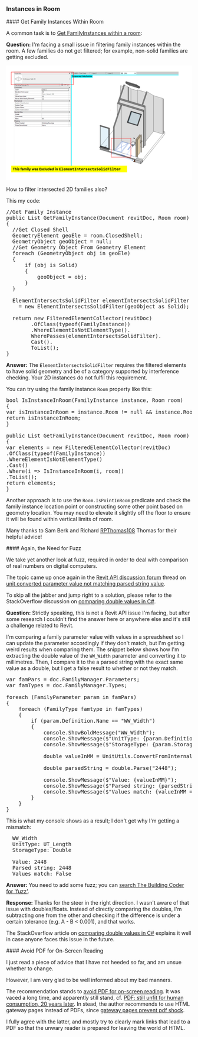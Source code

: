 <head>
<meta http-equiv="Content-Type" content="text/html; charset=utf-8">
<link rel="stylesheet" type="text/css" href="bc.css">
<script src="https://cdn.rawgit.com/google/code-prettify/master/loader/run_prettify.js" type="text/javascript"></script>
</head>

<!---

- Get FamilyInstances within The Room
  https://forums.autodesk.com/t5/revit-api-forum/get-familyinstances-within-the-room/td-p/11364696

- another look at fuzz:
  Unit converted parameter value not matching parsed string value
  https://forums.autodesk.com/t5/revit-api-forum/unit-converted-parameter-value-not-matching-parsed-string-value/m-p/11353053
  Comparing double values in C#
  https://stackoverflow.com/questions/1398753/comparing-double-values-in-c-sharp

twitter:

 the #RevitAPI @AutodeskForge @AutodeskRevit #bim #DynamoBim #ForgeDevCon https://autode.sk/bulkinstances

&ndash;
...

linkedin:

#bim #DynamoBim #ForgeDevCon #Revit #API #IFC #SDK #AI #VisualStudio #Autodesk #AEC #adsk

the [Revit API discussion forum](http://forums.autodesk.com/t5/revit-api-forum/bd-p/160) thread

<center>
<img src="img/" alt="" title="" width="600" height=""/>
<p style="font-size: 80%; font-style:italic"></p>
</center>

<pre class="code">
</pre>

-->

### Instances in Room

####<a name="2"></a> Get Family Instances Within Room

A common task is
to [Get FamilyInstances within a room](https://forums.autodesk.com/t5/revit-api-forum/get-familyinstances-within-the-room/td-p/11364696):

**Question:** I'm facing a small issue in filtering family instances within the room.
A few families do not get filtered; for example, non-solid families are getting excluded.

<center>
<img src="img/instances_in_room.png" alt="Family instances in room" title="Family instances in room" width="600"/> <!-- 1258 x 776 -->
</center>

How to filter intersected 2D families also?

This my code:

<pre class="code">
//Get Family Instance
public List<FamilyInstance> GetFamilyInstance(Document revitDoc, Room room)
{
  //Get Closed Shell
  GeometryElement geoEle = room.ClosedShell;
  GeometryObject geoObject = null;
  //Get Geometry Object From Geometry Element
  foreach (GeometryObject obj in geoEle)
  {
      if (obj is Solid)
      {
          geoObject = obj;
      }
  }
  
  ElementIntersectsSolidFilter elementIntersectsSolidFilter
    = new ElementIntersectsSolidFilter(geoObject as Solid);
  
  return new FilteredElementCollector(revitDoc)
        .OfClass(typeof(FamilyInstance))
        .WhereElementIsNotElementType().
        WherePasses(elementIntersectsSolidFilter).
        Cast<FamilyInstance>().
        ToList();
}
</pre>

**Answer:** The `ElementIntersectsSolidFilter` requires the filtered elements to have solid geometry and be of a category supported by interference checking.
Your 2D instances do not fulfil this requirement.

You can try using the family instance `Room` property like this:

<pre class="code">
bool IsInstanceInRoom(FamilyInstance instance, Room room)
{
var isInstanceInRoom = instance.Room != null && instance.Room.Id == room.Id;
return isInstanceInRoom;
}

public List<FamilyInstance> GetFamilyInstance(Document revitDoc, Room room)
{
var elements = new FilteredElementCollector(revitDoc)
.OfClass(typeof(FamilyInstance))
.WhereElementIsNotElementType()
.Cast<FamilyInstance>()
.Where(i => IsInstanceInRoom(i, room))
.ToList();
return elements;    
}
</pre>

Another approach is to use the `Room.IsPointInRoom` predicate and check the family instance location point or constructing some other point based on geometry location.
You may need to elevate it slightly off the floor to ensure it will be found within vertical limits of room.

Many thanks to Sam Berk and
Richard [RPThomas108](https://forums.autodesk.com/t5/user/viewprofilepage/user-id/1035859) Thomas for their helpful advice!

####<a name="3"></a> Again, the Need for Fuzz

We take yet another look at fuzz, required in order to deal with comparison of real numbers on digital computers.

The topic came up once again in
the [Revit API discussion forum](http://forums.autodesk.com/t5/revit-api-forum/bd-p/160) thread
on [unit converted parameter value not matching parsed string value](https://forums.autodesk.com/t5/revit-api-forum/unit-converted-parameter-value-not-matching-parsed-string-value/m-p/11353053).

To skip all the jabber and jump right to a solution, please refer to the StackOverflow discussion
on [comparing double values in C#](https://stackoverflow.com/questions/1398753/comparing-double-values-in-c-sharp).

**Question:** Strictly speaking, this is not a Revit API issue I'm facing, but after some research I couldn't find the answer here or anywhere else and it's still a challenge related to Revit.

I'm comparing a family parameter value with values in a spreadsheet so I can update the parameter accordingly if they don't match, but I'm getting weird results when comparing them. The snippet below shows how I'm extracting the double value of the `WW_Width` parameter and converting it to millimetres. Then, I compare it to the a parsed string with the exact same value as a double, but I get a false result to whether or not they match.

<pre class="code">
var famPars = doc.FamilyManager.Parameters;
var famTypes = doc.FamilyManager.Types;

foreach (FamilyParameter param in famPars)
{
	foreach (FamilyType famtype in famTypes)
	{
		if (param.Definition.Name == "WW_Width")
		{
			console.ShowBoldMessage("WW_Width");
			console.ShowMessage($"UnitType: {param.Definition.UnitType}");
			console.ShowMessage($"StorageType: {param.StorageType}\n");

			double valueInMM = UnitUtils.ConvertFromInternalUnits((double)famtype.AsDouble(param),
																	DisplayUnitType.DUT_MILLIMETERS);
			double parsedString = double.Parse("2448");

			console.ShowMessage($"Value: {valueInMM}");
			console.ShowMessage($"Parsed string: {parsedString}");
			console.ShowMessage($"Values match: {valueInMM == parsedString}");
		}
	}
}
</pre>

This is what my console shows as a result; I don't get why I'm getting a mismatch:

<pre class="code">
  WW_Width
  UnitType: UT_Length
  StorageType: Double
  
  Value: 2448
  Parsed string: 2448
  Values match: False
</pre>

**Answer:** You need to add some fuzz; you
can [search The Building Coder for 'fuzz'](https://www.google.com/search?q=fuzz&as_sitesearch=thebuildingcoder.typepad.com).

**Response:** Thanks for the steer in the right direction.
I wasn't aware of that issue with doubles/floats.
Instead of directly comparing the doubles, I'm subtracting one from the other and checking if the difference is under a certain tolerance (e.g. A - B < 0.001), and that works.

The StackOverflow article
on [comparing double values in C#](https://stackoverflow.com/questions/1398753/comparing-double-values-in-c-sharp) explains
it well in case anyone faces this issue in the future.

####<a name="6"></a> Avoid PDF for On-Screen Reading

I just read a piece of advice that I have not heeded so far, and am unsue whether to change.

However, I am very glad to be well informed about my bad manners.

The recommendation stands
to [avoid PDF for on-screen reading](https://www.nngroup.com/articles/avoid-pdf-onscreen-reading-original).
It was vaced a long time, and apparently still stand,
cf. [PDF: still unfit for human consumption, 20 years later](https://www.nngroup.com/articles/pdf-unfit-for-human-consumption).
In stead, the author recommends
to use HTML gateway pages instead of PDFs,
since [gateway pages prevent pdf shock](https://www.nngroup.com/articles/gateway-pages-prevent-pdf-shock).

I fully agree with the latter, and mostly try to clearly mark links that lead to a PDF so that the unwary reader is prepared for leaving the world of HTML.

